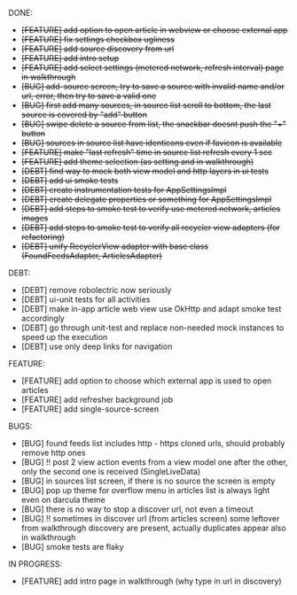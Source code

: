 DONE:<s>
- [FEATURE] add option to open article in webview or choose external app
- [FEATURE] fix settings checkbox ugliness
- [FEATURE] add source discovery from url
- [FEATURE] add intro setup
- [FEATURE] add select settings (metered network, refresh interval)
page in walkthrough
- [BUG] add-source screen, try to save a source with invalid name and/or url, error, then try to save a valid one
- [BUG] first add many sources, in source list scroll to bottom, the last source is covered by "add" button
- [BUG] swipe delete a source from list, the snackbar doesnt push the "+" button
- [BUG] sources in source list have identicons even if favicon is available
- [FEATURE] make "last refresh" time in source list refresh every 1 sec
- [FEATURE] add theme selection (as setting and in walkthrough)
- [DEBT] find way to mock both view model and http layers in ui tests
- [DEBT] add ui smoke tests
- [DEBT] create instrumentation tests for AppSettingsImpl
- [DEBT] create delegate properties or something for AppSettingsImpl
- [DEBT] add steps to smoke test to verify use metered network, articles images
- [DEBT] add steps to smoke test to verify all recycler view adapters (for refactoring)
- [DEBT] unify RecyclerView adapter with base class (FoundFeedsAdapter, ArticlesAdapter)
</s>

DEBT:
- [DEBT] remove robolectric now seriously
- [DEBT] ui-unit tests for all activities
- [DEBT] make in-app article web view use OkHttp and adapt smoke test accordingly 
- [DEBT] go through unit-test and replace non-needed mock instances to speed up the execution
- [DEBT] use only deep links for navigation

FEATURE:
- [FEATURE] add option to choose which external app is used to open articles
- [FEATURE] add refresher background job
- [FEATURE] add single-source-screen

BUGS:
- [BUG] found feeds list includes http - https cloned urls, should probably remove http ones
- [BUG] !! post 2 view action events from a view model one after the other, only the second one is received (SingleLiveData)
- [BUG] in sources list screen, if there is no source the screen is empty
- [BUG] pop up theme for overflow menu in articles list is always light even on darcula theme
- [BUG] there is no way to stop a discover url, not even a timeout
- [BUG] !! sometimes in discover url (from articles screen) some leftover from walkthrough discovery are present, actually duplicates appear also in walkthrough
- [BUG] smoke tests are flaky

IN PROGRESS:
- [FEATURE] add intro page in walkthrough (why type in url in discovery)
